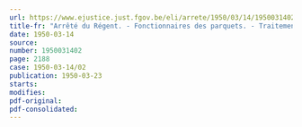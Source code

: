```yaml
---
url: https://www.ejustice.just.fgov.be/eli/arrete/1950/03/14/1950031402/justel
title-fr: "Arrêté du Régent. - Fonctionnaires des parquets. - Traitements"
date: 1950-03-14
source:
number: 1950031402
page: 2188
case: 1950-03-14/02
publication: 1950-03-23
starts:
modifies:
pdf-original:
pdf-consolidated:
---
```


